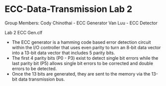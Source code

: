 # ECC-Data-Transmission Lab 2

Group Members:
Cody Chinothai - ECC Generator
Van Luu - ECC Detector

Lab 2 ECC Gen.clf 
- The ECC generator is a hamming code based error detection circuit within the I/O controller that uses even parity to turn an 8-bit data vector into a 13-bit data vector that includes 5 parity bits. 
- The first 4 parity bits (P0 - P3) exist to detect single bit errors while the last parity bit (P5) allows single bit errors to be corrected and double errors to be detected. 
- Once the 13 bits are generated, they are sent to the memory via the 13-bit data transmission bus. 
